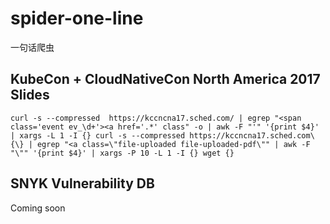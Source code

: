 # spider-one-line
一句话爬虫

## KubeCon + CloudNativeCon North America 2017 Slides
```shell
curl -s --compressed  https://kccncna17.sched.com/ | egrep "<span class='event ev_\d+'><a href='.*' class" -o | awk -F "'" '{print $4}' | xargs -L 1 -I {} curl -s --compressed https://kccncna17.sched.com\{\} | egrep "<a class=\"file-uploaded file-uploaded-pdf\"" | awk -F "\"" '{print $4}' | xargs -P 10 -L 1 -I {} wget {}
```

## SNYK Vulnerability DB

Coming soon

```shell
```
